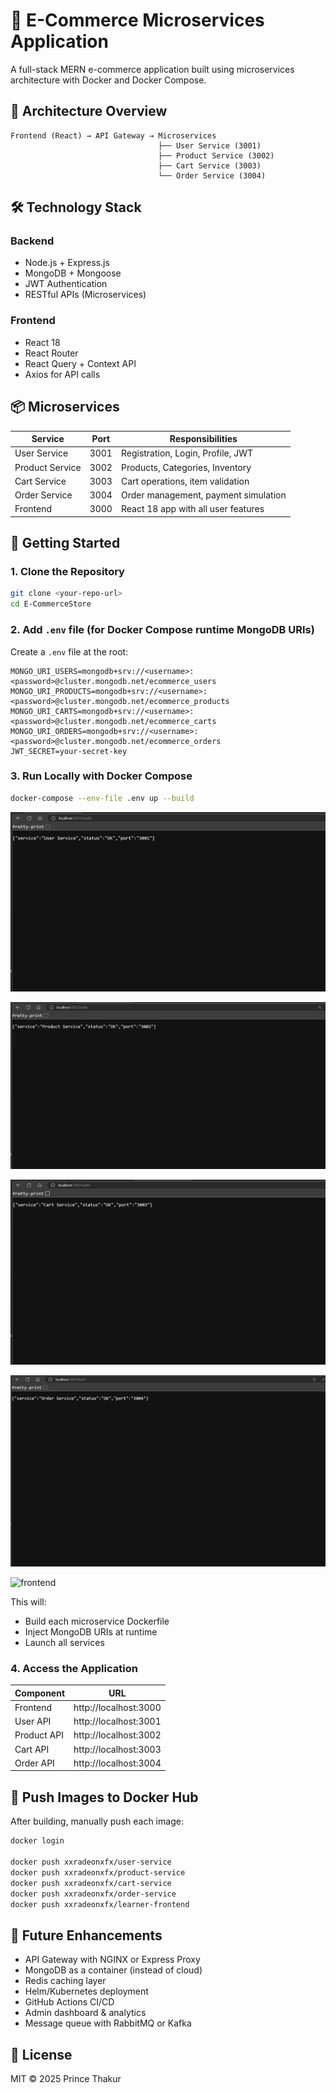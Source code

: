 # 🛒 E-Commerce Microservices Application

A full-stack MERN e-commerce application built using microservices architecture with Docker and Docker Compose.

## 🧱 Architecture Overview

```
Frontend (React) → API Gateway → Microservices
                                 ├── User Service (3001)
                                 ├── Product Service (3002)
                                 ├── Cart Service (3003)
                                 └── Order Service (3004)
```

## 🛠️ Technology Stack

### Backend
- Node.js + Express.js
- MongoDB + Mongoose
- JWT Authentication
- RESTful APIs (Microservices)

### Frontend
- React 18
- React Router
- React Query + Context API
- Axios for API calls

## 📦 Microservices

| Service         | Port  | Responsibilities                          |
|-----------------|-------|-------------------------------------------|
| User Service    | 3001  | Registration, Login, Profile, JWT         |
| Product Service | 3002  | Products, Categories, Inventory           |
| Cart Service    | 3003  | Cart operations, item validation          |
| Order Service   | 3004  | Order management, payment simulation      |
| Frontend        | 3000  | React 18 app with all user features      |

## 🚀 Getting Started

### 1. Clone the Repository

```bash
git clone <your-repo-url>
cd E-CommerceStore
```

### 2. Add `.env` file (for Docker Compose runtime MongoDB URIs)

Create a `.env` file at the root:

```env
MONGO_URI_USERS=mongodb+srv://<username>:<password>@cluster.mongodb.net/ecommerce_users
MONGO_URI_PRODUCTS=mongodb+srv://<username>:<password>@cluster.mongodb.net/ecommerce_products
MONGO_URI_CARTS=mongodb+srv://<username>:<password>@cluster.mongodb.net/ecommerce_carts
MONGO_URI_ORDERS=mongodb+srv://<username>:<password>@cluster.mongodb.net/ecommerce_orders
JWT_SECRET=your-secret-key
```

### 3. Run Locally with Docker Compose

```bash
docker-compose --env-file .env up --build
```
![user-service](Screenshots/user-service.png)

![product-service](Screenshots/product-service.png)

![cart-service](Screenshots/cart-service.png)

![order-service](Screenshots/order-service.png)

![frontend](Screenshots/frontend.png)


This will:
- Build each microservice Dockerfile
- Inject MongoDB URIs at runtime
- Launch all services

### 4. Access the Application

| Component    | URL                       |
|--------------|---------------------------|
| Frontend     | http://localhost:3000     |
| User API     | http://localhost:3001     |
| Product API  | http://localhost:3002     |
| Cart API     | http://localhost:3003     |
| Order API    | http://localhost:3004     |

## 🐳 Push Images to Docker Hub

After building, manually push each image:

```bash
docker login

docker push xxradeonxfx/user-service
docker push xxradeonxfx/product-service
docker push xxradeonxfx/cart-service
docker push xxradeonxfx/order-service
docker push xxradeonxfx/learner-frontend
```

## 🔮 Future Enhancements

- API Gateway with NGINX or Express Proxy
- MongoDB as a container (instead of cloud)
- Redis caching layer
- Helm/Kubernetes deployment
- GitHub Actions CI/CD
- Admin dashboard & analytics
- Message queue with RabbitMQ or Kafka

## 📄 License

MIT © 2025 Prince Thakur
